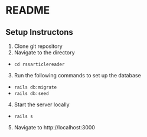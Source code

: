 # README

## Setup Instructons
1. Clone git repository
2. Navigate to the directory
  - `cd rssarticlereader`
3. Run the following commands to set up the database
  - `rails db:migrate`
  - `rails db:seed`
4. Start the server locally
  - `rails s`
5. Navigate to http://localhost:3000
